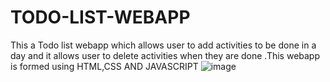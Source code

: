 # TODO-LIST-WEBAPP
This a Todo list webapp which allows user to add activities to be done in a day and it allows user to delete activities when they are done .This webapp is formed using HTML,CSS AND JAVASCRIPT
![image](https://user-images.githubusercontent.com/92135998/176004008-2a1d0e7f-14cf-4fe2-8ada-097168ff7ad4.png)
